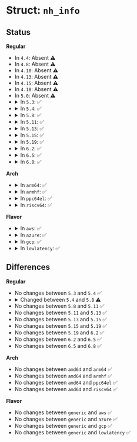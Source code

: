# Struct: <code>nh_info</code>

## Status
<b>Regular</b>
<ul>
<li>
In <code>4.4</code>: Absent ⚠️
</li>
<li>
In <code>4.8</code>: Absent ⚠️
</li>
<li>
In <code>4.10</code>: Absent ⚠️
</li>
<li>
In <code>4.13</code>: Absent ⚠️
</li>
<li>
In <code>4.15</code>: Absent ⚠️
</li>
<li>
In <code>4.18</code>: Absent ⚠️
</li>
<li>
In <code>5.0</code>: Absent ⚠️
</li>
<li>
<details>
<summary>In <code>5.3</code>: ✅</summary>

```c
struct nh_info {
    struct hlist_node dev_hash;
    struct nexthop *nh_parent;
    u8 family;
    bool reject_nh;
    struct fib_nh_common fib_nhc;
    struct fib_nh fib_nh;
    struct fib6_nh fib6_nh;
};
```
</details>
</li>
<li>
<details>
<summary>In <code>5.4</code>: ✅</summary>

```c
struct nh_info {
    struct hlist_node dev_hash;
    struct nexthop *nh_parent;
    u8 family;
    bool reject_nh;
    struct fib_nh_common fib_nhc;
    struct fib_nh fib_nh;
    struct fib6_nh fib6_nh;
};
```
</details>
</li>
<li>
<details>
<summary>In <code>5.8</code>: ✅</summary>

```c
struct nh_info {
    struct hlist_node dev_hash;
    struct nexthop *nh_parent;
    u8 family;
    bool reject_nh;
    bool fdb_nh;
    struct fib_nh_common fib_nhc;
    struct fib_nh fib_nh;
    struct fib6_nh fib6_nh;
};
```
</details>
</li>
<li>
<details>
<summary>In <code>5.11</code>: ✅</summary>

```c
struct nh_info {
    struct hlist_node dev_hash;
    struct nexthop *nh_parent;
    u8 family;
    bool reject_nh;
    bool fdb_nh;
    struct fib_nh_common fib_nhc;
    struct fib_nh fib_nh;
    struct fib6_nh fib6_nh;
};
```
</details>
</li>
<li>
<details>
<summary>In <code>5.13</code>: ✅</summary>

```c
struct nh_info {
    struct hlist_node dev_hash;
    struct nexthop *nh_parent;
    u8 family;
    bool reject_nh;
    bool fdb_nh;
    struct fib_nh_common fib_nhc;
    struct fib_nh fib_nh;
    struct fib6_nh fib6_nh;
};
```
</details>
</li>
<li>
<details>
<summary>In <code>5.15</code>: ✅</summary>

```c
struct nh_info {
    struct hlist_node dev_hash;
    struct nexthop *nh_parent;
    u8 family;
    bool reject_nh;
    bool fdb_nh;
    struct fib_nh_common fib_nhc;
    struct fib_nh fib_nh;
    struct fib6_nh fib6_nh;
};
```
</details>
</li>
<li>
<details>
<summary>In <code>5.19</code>: ✅</summary>

```c
struct nh_info {
    struct hlist_node dev_hash;
    struct nexthop *nh_parent;
    u8 family;
    bool reject_nh;
    bool fdb_nh;
    struct fib_nh_common fib_nhc;
    struct fib_nh fib_nh;
    struct fib6_nh fib6_nh;
};
```
</details>
</li>
<li>
<details>
<summary>In <code>6.2</code>: ✅</summary>

```c
struct nh_info {
    struct hlist_node dev_hash;
    struct nexthop *nh_parent;
    u8 family;
    bool reject_nh;
    bool fdb_nh;
    struct fib_nh_common fib_nhc;
    struct fib_nh fib_nh;
    struct fib6_nh fib6_nh;
};
```
</details>
</li>
<li>
<details>
<summary>In <code>6.5</code>: ✅</summary>

```c
struct nh_info {
    struct hlist_node dev_hash;
    struct nexthop *nh_parent;
    u8 family;
    bool reject_nh;
    bool fdb_nh;
    struct fib_nh_common fib_nhc;
    struct fib_nh fib_nh;
    struct fib6_nh fib6_nh;
};
```
</details>
</li>
<li>
<details>
<summary>In <code>6.8</code>: ✅</summary>

```c
struct nh_info {
    struct hlist_node dev_hash;
    struct nexthop *nh_parent;
    u8 family;
    bool reject_nh;
    bool fdb_nh;
    struct fib_nh_common fib_nhc;
    struct fib_nh fib_nh;
    struct fib6_nh fib6_nh;
};
```
</details>
</li>
</ul>
<b>Arch</b>
<ul>
<li>
<details>
<summary>In <code>arm64</code>: ✅</summary>

```c
struct nh_info {
    struct hlist_node dev_hash;
    struct nexthop *nh_parent;
    u8 family;
    bool reject_nh;
    struct fib_nh_common fib_nhc;
    struct fib_nh fib_nh;
    struct fib6_nh fib6_nh;
};
```
</details>
</li>
<li>
<details>
<summary>In <code>armhf</code>: ✅</summary>

```c
struct nh_info {
    struct hlist_node dev_hash;
    struct nexthop *nh_parent;
    u8 family;
    bool reject_nh;
    struct fib_nh_common fib_nhc;
    struct fib_nh fib_nh;
    struct fib6_nh fib6_nh;
};
```
</details>
</li>
<li>
<details>
<summary>In <code>ppc64el</code>: ✅</summary>

```c
struct nh_info {
    struct hlist_node dev_hash;
    struct nexthop *nh_parent;
    u8 family;
    bool reject_nh;
    struct fib_nh_common fib_nhc;
    struct fib_nh fib_nh;
    struct fib6_nh fib6_nh;
};
```
</details>
</li>
<li>
<details>
<summary>In <code>riscv64</code>: ✅</summary>

```c
struct nh_info {
    struct hlist_node dev_hash;
    struct nexthop *nh_parent;
    u8 family;
    bool reject_nh;
    struct fib_nh_common fib_nhc;
    struct fib_nh fib_nh;
    struct fib6_nh fib6_nh;
};
```
</details>
</li>
</ul>
<b>Flavor</b>
<ul>
<li>
<details>
<summary>In <code>aws</code>: ✅</summary>

```c
struct nh_info {
    struct hlist_node dev_hash;
    struct nexthop *nh_parent;
    u8 family;
    bool reject_nh;
    struct fib_nh_common fib_nhc;
    struct fib_nh fib_nh;
    struct fib6_nh fib6_nh;
};
```
</details>
</li>
<li>
<details>
<summary>In <code>azure</code>: ✅</summary>

```c
struct nh_info {
    struct hlist_node dev_hash;
    struct nexthop *nh_parent;
    u8 family;
    bool reject_nh;
    struct fib_nh_common fib_nhc;
    struct fib_nh fib_nh;
    struct fib6_nh fib6_nh;
};
```
</details>
</li>
<li>
<details>
<summary>In <code>gcp</code>: ✅</summary>

```c
struct nh_info {
    struct hlist_node dev_hash;
    struct nexthop *nh_parent;
    u8 family;
    bool reject_nh;
    struct fib_nh_common fib_nhc;
    struct fib_nh fib_nh;
    struct fib6_nh fib6_nh;
};
```
</details>
</li>
<li>
<details>
<summary>In <code>lowlatency</code>: ✅</summary>

```c
struct nh_info {
    struct hlist_node dev_hash;
    struct nexthop *nh_parent;
    u8 family;
    bool reject_nh;
    struct fib_nh_common fib_nhc;
    struct fib_nh fib_nh;
    struct fib6_nh fib6_nh;
};
```
</details>
</li>
</ul>

## Differences
<b>Regular</b>
<ul>
<li>
No changes between <code>5.3</code> and <code>5.4</code> ✅
</li>
<li>
<details>
<summary>Changed between <code>5.4</code> and <code>5.8</code> ⚠️</summary>
<ul>
<li>
<b>Field added. </b>
<code>bool fdb_nh</code>
</li>
</ul>
</details>
</li>
<li>
No changes between <code>5.8</code> and <code>5.11</code> ✅
</li>
<li>
No changes between <code>5.11</code> and <code>5.13</code> ✅
</li>
<li>
No changes between <code>5.13</code> and <code>5.15</code> ✅
</li>
<li>
No changes between <code>5.15</code> and <code>5.19</code> ✅
</li>
<li>
No changes between <code>5.19</code> and <code>6.2</code> ✅
</li>
<li>
No changes between <code>6.2</code> and <code>6.5</code> ✅
</li>
<li>
No changes between <code>6.5</code> and <code>6.8</code> ✅
</li>
</ul>
<b>Arch</b>
<ul>
<li>
No changes between <code>amd64</code> and <code>arm64</code> ✅
</li>
<li>
No changes between <code>amd64</code> and <code>armhf</code> ✅
</li>
<li>
No changes between <code>amd64</code> and <code>ppc64el</code> ✅
</li>
<li>
No changes between <code>amd64</code> and <code>riscv64</code> ✅
</li>
</ul>
<b>Flavor</b>
<ul>
<li>
No changes between <code>generic</code> and <code>aws</code> ✅
</li>
<li>
No changes between <code>generic</code> and <code>azure</code> ✅
</li>
<li>
No changes between <code>generic</code> and <code>gcp</code> ✅
</li>
<li>
No changes between <code>generic</code> and <code>lowlatency</code> ✅
</li>
</ul>
